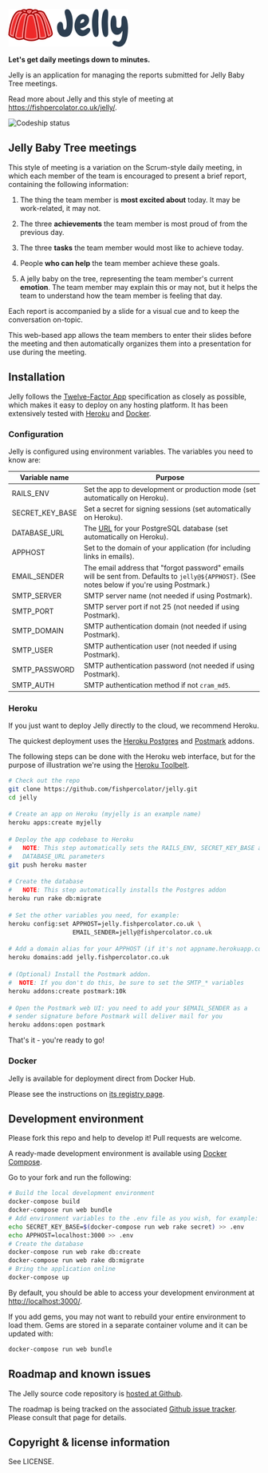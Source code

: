 ![Jelly](app/assets/images/logo-text.png)

**Let's get daily meetings down to minutes.**

Jelly is an application for managing the reports submitted for Jelly
Baby Tree meetings.

Read more about Jelly and this style of meeting at
<https://fishpercolator.co.uk/jelly/>.

![Codeship status](https://codeship.com/projects/16c733a0-f056-0132-a07e-0e935ee940a2/status?branch=master)

## Jelly Baby Tree meetings

This style of meeting is a variation on the Scrum-style daily meeting, in which each member of the team is encouraged to present a brief report, containing the
following information:

1. The thing the team member is **most excited about** today. It may be work-related, it may not.

2. The three **achievements** the team member is most proud of from the previous day.

3. The three **tasks** the team member would most like to achieve today.

4. People **who can help** the team member achieve these goals.

5. A jelly baby on the tree, representing the team member's current **emotion**. The team member may explain this or may not, but it helps the team to understand how the team member is feeling that day.

Each report is accompanied by a slide for a visual cue and to keep the conversation on-topic.

This web-based app allows the team members to enter their slides before the meeting and then automatically organizes them into a presentation for use during the meeting.

## Installation

Jelly follows the [Twelve-Factor App](http://12factor.net/)
specification as closely as possible, which makes it easy to deploy on
any hosting platform. It has been extensively tested with
[Heroku](https://www.heroku.com/) and
[Docker](https://www.docker.com/).

### Configuration

Jelly is configured using environment variables. The variables you
need to know are:

Variable name   | Purpose
----------------|---------
RAILS_ENV       | Set the app to development or production mode (set automatically on Heroku).
SECRET_KEY_BASE | Set a secret for signing sessions (set automatically on Heroku).
DATABASE_URL    | The [URL](http://edgeguides.rubyonrails.org/configuring.html#configuring-a-database) for your PostgreSQL database (set automatically on Heroku).
APPHOST         | Set to the domain of your application (for including links in emails).
EMAIL_SENDER    | The email address that "forgot password" emails will be sent from. Defaults to `jelly@${APPHOST}`. (See notes below if you're using Postmark.)
SMTP_SERVER     | SMTP server name (not needed if using Postmark).
SMTP_PORT       | SMTP server port if not 25 (not needed if using Postmark).
SMTP_DOMAIN     | SMTP authentication domain (not needed if using Postmark).
SMTP_USER       | SMTP authentication user (not needed if using Postmark).
SMTP_PASSWORD   | SMTP authentication password (not needed if using Postmark).
SMTP_AUTH       | SMTP authentication method if not `cram_md5`.

### Heroku

If you just want to deploy Jelly directly to the cloud, we recommend Heroku.

The quickest deployment uses the
[Heroku Postgres](https://addons.heroku.com/heroku-postgresql) and
[Postmark](https://addons.heroku.com/postmark) addons.

The following steps can be done with the Heroku web interface, but for
the purpose of illustration we're using the
[Heroku Toolbelt](https://toolbelt.heroku.com/).

```sh
# Check out the repo
git clone https://github.com/fishpercolator/jelly.git
cd jelly

# Create an app on Heroku (myjelly is an example name)
heroku apps:create myjelly

# Deploy the app codebase to Heroku
#   NOTE: This step automatically sets the RAILS_ENV, SECRET_KEY_BASE and
#   DATABASE_URL parameters
git push heroku master

# Create the database
#   NOTE: This step automatically installs the Postgres addon
heroku run rake db:migrate

# Set the other variables you need, for example:
heroku config:set APPHOST=jelly.fishpercolator.co.uk \
                  EMAIL_SENDER=jelly@fishpercolator.co.uk

# Add a domain alias for your APPHOST (if it's not appname.herokuapp.com)
heroku domains:add jelly.fishpercolator.co.uk

# (Optional) Install the Postmark addon.
#  NOTE: If you don't do this, be sure to set the SMTP_* variables
heroku addons:create postmark:10k

# Open the Postmark web UI: you need to add your $EMAIL_SENDER as a
# sender signature before Postmark will deliver mail for you
heroku addons:open postmark
```

That's it - you're ready to go!

### Docker

Jelly is available for deployment direct from Docker Hub.

Please see the instructions on
[its registry page](https://registry.hub.docker.com/u/fishpercolator/jelly/).

## Development environment

Please fork this repo and help to develop it! Pull requests are welcome.

A ready-made development environment is available using
[Docker Compose](https://docs.docker.com/compose/).

Go to your fork and run the following:

```sh
# Build the local development environment
docker-compose build
docker-compose run web bundle
# Add environment variables to the .env file as you wish, for example:
echo SECRET_KEY_BASE=$(docker-compose run web rake secret) >> .env
echo APPHOST=localhost:3000 >> .env
# Create the database
docker-compose run web rake db:create
docker-compose run web rake db:migrate
# Bring the application online
docker-compose up
```

By default, you should be able to access your development environment
at <http://localhost:3000/>.

If you add gems, you may not want to rebuild your entire environment
to load them. Gems are stored in a separate container volume and it
can be updated with:

```sh
docker-compose run web bundle
```

## Roadmap and known issues

The Jelly source code repository is [hosted at Github](https://github.com/fishpercolator/jelly).

The roadmap is being tracked on the associated [Github issue tracker](https://github.com/fishpercolator/jelly/issues). Please consult that page for details.

## Copyright & license information

See LICENSE.
